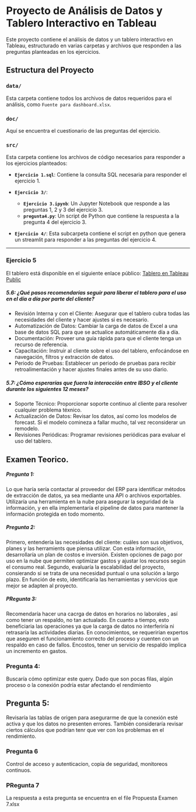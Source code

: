 # Proyecto de Análisis de Datos y Tablero Interactivo en Tableau

Este proyecto contiene el análisis de datos y un tablero interactivo en Tableau, estructurado en varias carpetas y archivos que responden a las preguntas planteadas en los ejercicios.

## Estructura del Proyecto


### `data/`
Esta carpeta contiene todos los archivos de datos requeridos para el análisis, como `Fuente para dashboard.xlsx`.

### `doc/`
Aquí se encuentra el cuestionario de las preguntas del ejercicio.

### `src/`
Esta carpeta contiene los archivos de código necesarios para responder a los ejercicios planteados:

- **`Ejercicio 1.sql`**: Contiene la consulta SQL necesaria para responder el ejercicio 1.
  
- **`Ejercicio 3/`**: 
  - **`Ejercicio 3.ipynb`**: Un Jupyter Notebook que responde a las preguntas 1, 2 y 3 del ejercicio 3.
  - **`pregunta4.py`**: Un script de Python que contiene la respuesta a la pregunta 4 del ejercicio 3.
 
  
- **`Ejercicio 4/`**: Esta subcarpeta contiene el script en python  que genera un streamlit para responder a las preguntas del ejercicio 4.
-------------------------------------------------------------------------------------------------------------------------------------------------------------------------
### Ejercicio 5
El tablero está disponible en el siguiente enlace público:
[Tablero en Tableau Public](https://public.tableau.com/shared/NWGPTRY4R?:display_count=n&:origin=viz_share_link)

##### 5.6: ¿Qué pasos recomendarías seguir para liberar el tablero para el uso en el día a día por parte del cliente?
- Revisión Interna y con el Cliente: Asegurar que el tablero cubra todas las necesidades del cliente y hacer ajustes si es necesario.
- Automatización de Datos: Cambiar la carga de datos de Excel a una base de datos SQL para que se actualice automáticamente día a día.
- Documentación: Proveer una guía rápida para que el cliente tenga un recurso de referencia.
- Capacitación: Instruir al cliente sobre el uso del tablero, enfocándose en navegación, filtros y extracción de datos.
- Periodo de Pruebas: Establecer un periodo de pruebas para recibir retroalimentación y hacer ajustes finales antes de su uso diario.

##### 5.7: ¿Cómo esperarías que fuera la interacción entre IBSO y el cliente durante los siguientes 12 meses?
- Soporte Técnico: Proporcionar soporte continuo al cliente para resolver cualquier problema téxnico.
- Actualización de Datos: Revisar los datos, así como los modelos de forecast. Si el modelo comineza a fallar mucho, tal vez reconsiderar un remodelo.
- Revisiones Periódicas: Programar revisiones periódicas para evaluar el uso del tablero.


## Examen Teorico.

##### Pregunta 1:
Lo que haría sería contactar al proveedor del ERP para identificar métodos de extracción de datos, ya sea mediante una API o archivos exportables. Utilizaría una herramienta en la nube para asegurar la seguridad de la información, y en ella implementaría el pipeline de datos para mantener la información protegida en todo momento.

##### Pregunta 2:
Primero, entendería las necesidades del cliente: cuáles son sus objetivos, planes y las herramients que piensa utilizar. Con esta información, desarrollaría un plan de costos e inversión. Existen opciones de pago por uso en la nube que permiten optimizar gastos y ajustar los recursos según el consumo real.
Segundo, evaluaría la escalabilidad del proyecto, consierando si se trata de una necesidad puntual o una solución a largo plazo. En función de esto, identificaría las herramientas y servicios que mejor se adapten al proyecto.

##### PRegunta 3:
Recomendaría hacer una cacrga de datos en horarios no laborales , así como tener un respaldo, no tan actualado.
En cuanto a tiempo, esto beneficiaria las operaciones ya que la carga de datos no interferiría ni retrasaría las actividades diarias.
En conocimientos, se requerirían expertos que aseguren el funcionamiento correcto del proceso y cuenten con un respaldo en caso de fallos.
Encostos, tener un servicio de respaldo implica un incremento en gastos.


### Pregunta 4:
Buscaría cómo optimizar este query. Dado que son pocas filas, algún proceso o la conexión podría estar afectando el rendimiento

## Pregunta 5:

Revisaría las tablas de origen para asegurarme de que la conexión esté activa y que los datos no presenten errores. También consideraría revisar ciertos cálculos que podrían tenr que ver con los problemas en el rendimiento.

### Pregunta 6 
Control de acceso y autenticacion, copia de seguridad, monitoreos continuos.

### PRegunta 7

La respuesta a esta pregunta se encuentra en el file Propuesta Examen 7.xlsx


